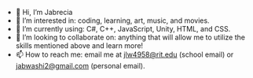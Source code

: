 - 👋 Hi, I’m Jabrecia
- 👀 I’m interested in: coding, learning, art, music, and movies.
- 🌱 I’m currently using: C#, C++, JavaScript, Unity, HTML, and CSS.
- 💞️ I’m looking to collaborate on: anything that will allow me to utilize the skills mentioned above and learn more!
- 📫 How to reach me: email me at jlw4958@rit.edu (school email) or jabwashi2@gmail.com (personal email).

<!---
jlw4958/jlw4958 is a ✨ special ✨ repository because its `README.md` (this file) appears on your GitHub profile.
You can click the Preview link to take a look at your changes.
--->
